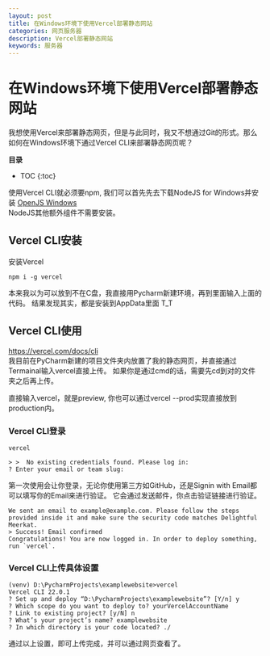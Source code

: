 ```yaml
---
layout: post
title: 在Windows环境下使用Vercel部署静态网站
categories: 网页服务器
description: Vercel部署静态网站
keywords: 服务器
---
```


# 在Windows环境下使用Vercel部署静态网站
我想使用Vercel来部署静态网页，但是与此同时，我又不想通过Git的形式。那么如何在Windows环境下通过Vercel CLI来部署静态网页呢？


**目录**

* TOC
{:toc}

使用Vercel CLI就必须要npm, 我们可以首先先去下载NodeJS for Windows并安装
[OpenJS Windows](https://nodejs.org/dist/v14.17.0/node-v14.17.0-x64.msi)   
NodeJS其他额外组件不需要安装。

## Vercel CLI安装
安装Vercel
```
npm i -g vercel
```

本来我以为可以放到不在C盘，我直接用Pycharm新建环境，再到里面输入上面的代码。
结果发现其实，都是安装到AppData里面 T_T


## Vercel CLI使用
<https://vercel.com/docs/cli>  
我目前在PyCharm新建的项目文件夹内放置了我的静态网页，并直接通过Termainal输入vercel直接上传。
如果你是通过cmd的话，需要先cd到对的文件夹之后再上传。  

直接输入vercel，就是preview, 你也可以通过vercel --prod实现直接放到production内。


### Vercel CLI登录
```
vercel

> >  No existing credentials found. Please log in:
? Enter your email or team slug: 
```


第一次使用会让你登录，无论你使用第三方如GitHub，还是Signin with Email都可以填写你的Email来进行验证。
它会通过发送邮件，你点击验证链接进行验证。  
```
We sent an email to example@example.com. Please follow the steps provided inside it and make sure the security code matches Delightful Meerkat.
> Success! Email confirmed
Congratulations! You are now logged in. In order to deploy something, run `vercel`.
```
  
### Vercel CLI上传具体设置

```
(venv) D:\PycharmProjects\examplewebsite>vercel
Vercel CLI 22.0.1
? Set up and deploy “D:\PycharmProjects\examplewebsite”? [Y/n] y
? Which scope do you want to deploy to? yourVercelAccountName
? Link to existing project? [y/N] n
? What’s your project’s name? examplewebsite
? In which directory is your code located? ./

```
通过以上设置，即可上传完成，并可以通过网页查看了。

